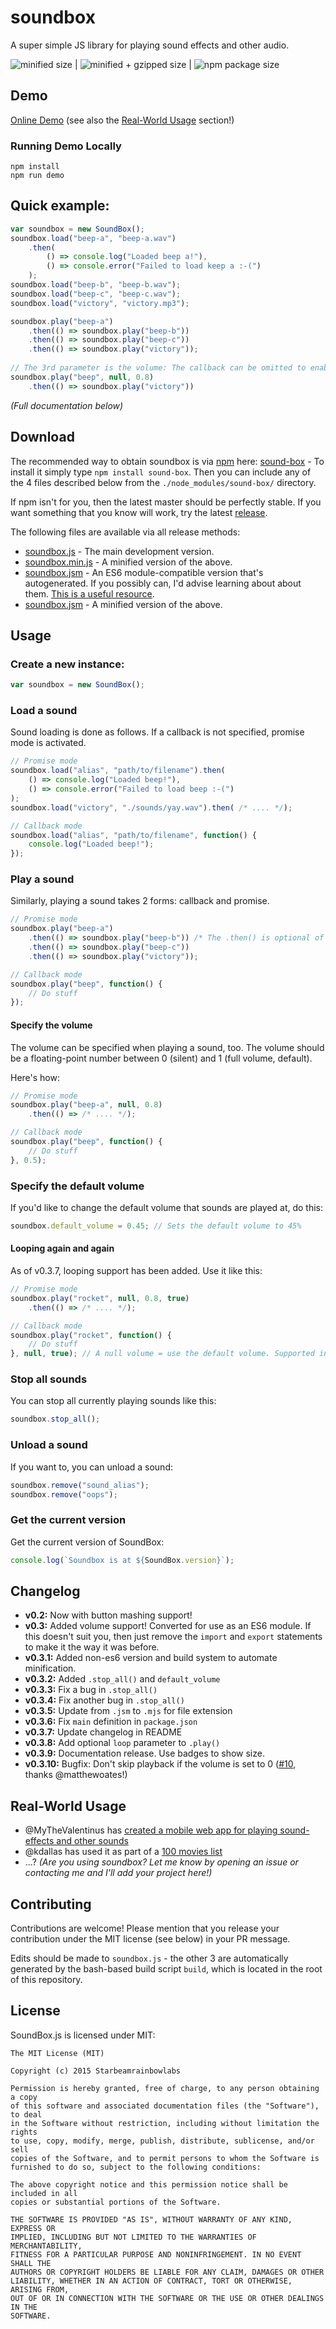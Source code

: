 # soundbox
A super simple JS library for playing sound effects and other audio.

![minified size](https://badgen.net/bundlephobia/min/sound-box) | ![minified + gzipped size](https://badgen.net/bundlephobia/minzip/sound-box) | ![npm package size](https://img.shields.io/bundlephobia/min/sound-box.svg)

## Demo

[Online Demo](https://sbrl.github.io/soundbox/example.html) (see also the [Real-World Usage](#real-world-usage) section!)

### Running Demo Locally

```
npm install
npm run demo
```

## Quick example:

```javascript
var soundbox = new SoundBox();
soundbox.load("beep-a", "beep-a.wav")
    .then(
        () => console.log("Loaded beep a!"),
        () => console.error("Failed to load keep a :-(")
    );
soundbox.load("beep-b", "beep-b.wav");
soundbox.load("beep-c", "beep-c.wav");
soundbox.load("victory", "victory.mp3");

soundbox.play("beep-a")
    .then(() => soundbox.play("beep-b"))
    .then(() => soundbox.play("beep-c"))
    .then(() => soundbox.play("victory"));
    
// The 3rd parameter is the volume: The callback can be omitted to enable promise mode
soundbox.play("beep", null, 0.8)
    .then(() => soundbox.play("victory"))
```

_(Full documentation below)_


## Download
The recommended way to obtain soundbox is via [npm](https://npmjs.org/) here: [sound-box](https://www.npmjs.com/package/sound-box) - To install it simply type `npm install sound-box`. Then you can include any of the 4 files described below from the `./node_modules/sound-box/` directory.

If npm isn't for you, then the latest master should be perfectly stable. If you want something that you know will work, try the latest [release](https://github.com/sbrl/soundbox/releases).

The following files are available via all release methods:
 * [soundbox.js](https://raw.githubusercontent.com/sbrl/soundbox/master/soundbox.js) - The main development version.
 * [soundbox.min.js](https://raw.githubusercontent.com/sbrl/soundbox/master/soundbox.min.js) - A minified version of the above.
 * [soundbox.jsm](https://raw.githubusercontent.com/sbrl/soundbox/master/soundbox.jsm) - An ES6 module-compatible version that's autogenerated. If you possibly can, I'd advise learning about about them. [This is a useful resource](https://jakearchibald.com/2017/es-modules-in-browsers/).
 * [soundbox.jsm](https://raw.githubusercontent.com/sbrl/soundbox/master/soundbox.min.jsm) - A minified version of the above.


## Usage

### Create a new instance:

```javascript
var soundbox = new SoundBox();
```

### Load a sound
Sound loading is done as follows. If a callback is not specified, promise mode is activated.

```javascript
// Promise mode
soundbox.load("alias", "path/to/filename").then(
    () => console.log("Loaded beep!"),
    () => console.error("Failed to load beep :-(")
);
soundbox.load("victory", "./sounds/yay.wav").then( /* .... */);
```

```javascript
// Callback mode
soundbox.load("alias", "path/to/filename", function() {
    console.log("Loaded beep!");
});
```

### Play a sound
Similarly, playing a sound takes 2 forms: callback and promise.

```javascript
// Promise mode
soundbox.play("beep-a")
    .then(() => soundbox.play("beep-b")) /* The .then() is optional of course */
    .then(() => soundbox.play("beep-c"))
    .then(() => soundbox.play("victory"));
```

```javascript
// Callback mode
soundbox.play("beep", function() {
	// Do stuff
});
```

#### Specify the volume
The volume can be specified when playing a sound, too. The volume should be a floating-point number between 0 (silent) and 1 (full volume, default).

Here's how:

```javascript
// Promise mode
soundbox.play("beep-a", null, 0.8)
    .then(() => /* .... */);
```

```javascript
// Callback mode
soundbox.play("beep", function() {
	// Do stuff
}, 0.5);
```

### Specify the default volume
If you'd like to change the default volume that sounds are played at, do this:

```javascript
soundbox.default_volume = 0.45; // Sets the default volume to 45%
```

#### Looping again and again
As of v0.3.7, looping support has been added. Use it like this:

```javascript
// Promise mode
soundbox.play("rocket", null, 0.8, true)
    .then(() => /* .... */);
```

```javascript
// Callback mode
soundbox.play("rocket", function() {
	// Do stuff
}, null, true); // A null volume = use the default volume. Supported in both modes of operation
```

### Stop all sounds
You can stop all currently playing sounds like this:

```javascript
soundbox.stop_all();
```

### Unload a sound
If you want to, you can unload a sound:

```javascript
soundbox.remove("sound_alias");
soundbox.remove("oops");
```

### Get the current version
Get the current version of SoundBox:

```javascript
console.log(`Soundbox is at ${SoundBox.version}`);
```


## Changelog
 - **v0.2:** Now with button mashing support!
 - **v0.3:** Added volume support! Converted for use as an ES6 module. If this doesn't suit you, then just remove the `import` and `export` statements to make it the way it was before.
 - **v0.3.1:** Added non-es6 version and build system to automate minification.
 - **v0.3.2:** Added `.stop_all()` and `default_volume`
 - **v0.3.3:** Fix a bug in `.stop_all()`
 - **v0.3.4:** Fix another bug in `.stop_all()`
 - **v0.3.5:** Update from `.jsm` to `.mjs` for file extension
 - **v0.3.6:** Fix `main` definition in `package.json`
 - **v0.3.7:** Update changelog in README
 - **v0.3.8:** Add optional `loop` parameter to `.play()`
 - **v0.3.9:** Documentation release. Use badges to show size.
 - **v0.3.10:** Bugfix: Don't skip playback if the volume is set to 0 ([#10](https://github.com/sbrl/soundbox/pull/10), thanks @matthewoates!)


## Real-World Usage
 - @MyTheValentinus has [created a mobile web app for playing sound-effects and other sounds](https://github.com/MyTheValentinus/soundbox)
 - @kdallas has used it as part of a [100 movies list](https://www.weblabsperth.com.au/100-movies/)
 - ...? _(Are you using soundbox? Let me know by opening an issue or contacting me and I'll add your project here!)_


## Contributing
Contributions are welcome! Please mention that you release your contribution under the MIT license (see below) in your PR message.

Edits should be made to `soundbox.js` - the other 3 are automatically generated by the bash-based build script `build`, which is located in the root of this repository.


## License
SoundBox.js is licensed under MIT:

```
The MIT License (MIT)

Copyright (c) 2015 Starbeamrainbowlabs

Permission is hereby granted, free of charge, to any person obtaining a copy
of this software and associated documentation files (the "Software"), to deal
in the Software without restriction, including without limitation the rights
to use, copy, modify, merge, publish, distribute, sublicense, and/or sell
copies of the Software, and to permit persons to whom the Software is
furnished to do so, subject to the following conditions:

The above copyright notice and this permission notice shall be included in all
copies or substantial portions of the Software.

THE SOFTWARE IS PROVIDED "AS IS", WITHOUT WARRANTY OF ANY KIND, EXPRESS OR
IMPLIED, INCLUDING BUT NOT LIMITED TO THE WARRANTIES OF MERCHANTABILITY,
FITNESS FOR A PARTICULAR PURPOSE AND NONINFRINGEMENT. IN NO EVENT SHALL THE
AUTHORS OR COPYRIGHT HOLDERS BE LIABLE FOR ANY CLAIM, DAMAGES OR OTHER
LIABILITY, WHETHER IN AN ACTION OF CONTRACT, TORT OR OTHERWISE, ARISING FROM,
OUT OF OR IN CONNECTION WITH THE SOFTWARE OR THE USE OR OTHER DEALINGS IN THE
SOFTWARE.
```
